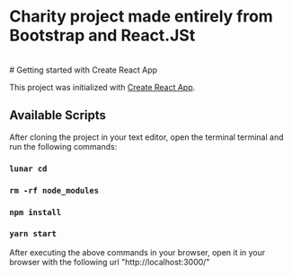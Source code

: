 <h1>Charity project made entirely from Bootstrap and React.JSt</h1>
<link rel="stylesheet" href="https://img.shields.io/badge/React.JS-%5E18.2.0-blue">
<br>
# Getting started with Create React App

This project was initialized with [Create React App](https://github.com/facebook/create-react-app).

## Available Scripts

After cloning the project in your text editor, open the terminal terminal and run the following commands:

### `lunar cd`

### `rm -rf node_modules`

### `npm install`

### `yarn start`


After executing the above commands in your browser, open it in your browser with the following url "http://localhost:3000/"
